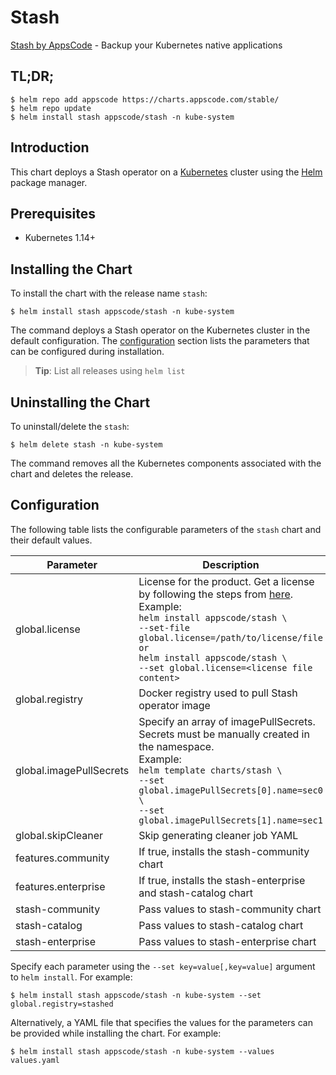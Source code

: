 # Stash

[Stash by AppsCode](https://github.com/stashed/stash) - Backup your Kubernetes native applications

## TL;DR;

```console
$ helm repo add appscode https://charts.appscode.com/stable/
$ helm repo update
$ helm install stash appscode/stash -n kube-system
```

## Introduction

This chart deploys a Stash operator on a [Kubernetes](http://kubernetes.io) cluster using the [Helm](https://helm.sh) package manager.

## Prerequisites

- Kubernetes 1.14+

## Installing the Chart

To install the chart with the release name `stash`:

```console
$ helm install stash appscode/stash -n kube-system
```

The command deploys a Stash operator on the Kubernetes cluster in the default configuration. The [configuration](#configuration) section lists the parameters that can be configured during installation.

> **Tip**: List all releases using `helm list`

## Uninstalling the Chart

To uninstall/delete the `stash`:

```console
$ helm delete stash -n kube-system
```

The command removes all the Kubernetes components associated with the chart and deletes the release.

## Configuration

The following table lists the configurable parameters of the `stash` chart and their default values.

|        Parameter        |                                                                                                                                                                            Description                                                                                                                                                                             | Default |
|-------------------------|--------------------------------------------------------------------------------------------------------------------------------------------------------------------------------------------------------------------------------------------------------------------------------------------------------------------------------------------------------------------|---------|
| global.license          | License for the product. Get a license by following the steps from [here](https://stash.run/docs/latest/setup/install/enterprise#get-a-trial-license). <br> Example: <br> `helm install appscode/stash \` <br> `--set-file global.license=/path/to/license/file` <br> `or` <br> `helm install appscode/stash \` <br> `--set global.license=<license file content>` | `""`    |
| global.registry         | Docker registry used to pull Stash operator image                                                                                                                                                                                                                                                                                                                  | `""`    |
| global.imagePullSecrets | Specify an array of imagePullSecrets. Secrets must be manually created in the namespace. <br> Example: <br> `helm template charts/stash \` <br> `--set global.imagePullSecrets[0].name=sec0 \` <br> `--set global.imagePullSecrets[1].name=sec1`                                                                                                                   | `[]`    |
| global.skipCleaner      | Skip generating cleaner job YAML                                                                                                                                                                                                                                                                                                                                   | `false` |
| features.community      | If true, installs the stash-community chart                                                                                                                                                                                                                                                                                                                        | `false` |
| features.enterprise     | If true, installs the stash-enterprise and stash-catalog chart                                                                                                                                                                                                                                                                                                     | `false` |
| stash-community         | Pass values to stash-community chart                                                                                                                                                                                                                                                                                                                               | `{}`    |
| stash-catalog           | Pass values to stash-catalog chart                                                                                                                                                                                                                                                                                                                                 | `{}`    |
| stash-enterprise        | Pass values to stash-enterprise chart                                                                                                                                                                                                                                                                                                                              | `{}`    |


Specify each parameter using the `--set key=value[,key=value]` argument to `helm install`. For example:

```console
$ helm install stash appscode/stash -n kube-system --set global.registry=stashed
```

Alternatively, a YAML file that specifies the values for the parameters can be provided while
installing the chart. For example:

```console
$ helm install stash appscode/stash -n kube-system --values values.yaml
```
